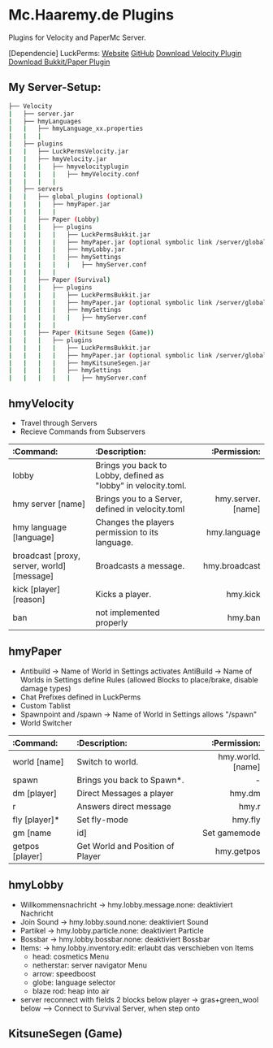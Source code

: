 # Mc.Haaremy.de Plugins
Plugins for Velocity and PaperMc Server.

[Dependencie]
LuckPerms:
[Website](https://luckperms.net/ "Offizielle Website des Plugins.")
[GitHub](https://github.com/LuckPerms/LuckPerms "Offizielle Website des Plugins.")
[Download Velocity Plugin](https://download.luckperms.net/1569/velocity/LuckPerms-Velocity-5.4.152.jar "Download des Velocity Plugins von LuckPerms.")
[Download Bukkit/Paper Plugin](https://download.luckperms.net/1569/bukkit/loader/LuckPerms-Bukkit-5.4.152.jar "Download des Bukkit Plugins von LuckPerms.")


## My Server-Setup:
```bash
├── Velocity
|   ├── server.jar
|   ├── hmyLanguages
|   |   ├── hmyLanguage_xx.properties
|   |   |   
|   ├── plugins
|   |   ├── LuckPermsVelocity.jar
|   |   ├── hmyVelocity.jar
|   |   |   ├── hmyvelocityplugin
|   |   |   |   ├── hmyVelocity.conf
|   |   |   |
|   ├── servers
|   |   ├── global_plugins (optional)
|   |   |   ├── hmyPaper.jar
|   |   |   |
|   |   ├── Paper (Lobby)
|   |   |   ├── plugins
|   |   |   |   ├── LuckPermsBukkit.jar
|   |   |   |   ├── hmyPaper.jar (optional symbolic link /server/global_plugins/hmyPaper.jar)
|   |   |   |   ├── hmyLobby.jar
|   |   |   |   ├── hmySettings
|   |   |   |   |   ├── hmyServer.conf
|   |   |   |
|   |   ├── Paper (Survival)
|   |   |   ├── plugins
|   |   |   |   ├── LuckPermsBukkit.jar
|   |   |   |   ├── hmyPaper.jar (optional symbolic link /server/global_plugins/hmyPaper.jar)
|   |   |   |   ├── hmySettings
|   |   |   |   |   ├── hmyServer.conf
|   |   |   |
|   |   ├── Paper (Kitsune Segen (Game))
|   |   |   ├── plugins
|   |   |   |   ├── LuckPermsBukkit.jar
|   |   |   |   ├── hmyPaper.jar (optional symbolic link /server/global_plugins/hmyPaper.jar)
|   |   |   |   ├── hmyKitsuneSegen.jar
|   |   |   |   ├── hmySettings
|   |   |   |   |   ├── hmyServer.conf
```

## hmyVelocity

- Travel through Servers
- Recieve Commands from Subservers

| :Command: | :Description: | :Permission: |
|:---------|:-------------|------------:|
|lobby| Brings you back to Lobby, defined as "lobby" in velocity.toml.||
|hmy server [name]| Brings you to a Server, defined in velocity.toml|hmy.server.[name]|
|hmy language [language]|Changes the players permission to its language.|hmy.language|
|broadcast [proxy, server, world] [message]|Broadcasts a message.|hmy.broadcast|
|kick [player] [reason]| Kicks a player.|hmy.kick|
|ban| not implemented properly|hmy.ban|

## hmyPaper

- Antibuild
    -> Name of World in Settings activates AntiBuild
    -> Name of Worlds in Settings define Rules (allowed Blocks to place/brake, disable damage types)
- Chat Prefixes defined in LuckPerms
- Custom Tablist
- Spawnpoint and /spawn
    -> Name of World in Settings allows "/spawn"
- World Switcher


| :Command: | :Description: | :Permission: |
|:---------|:-------------|------------:|
|world [name]| Switch to world.|hmy.world.[name]|
|spawn| Brings you back to Spawn*.|-|
|dm [player]|Direct Messages a player|hmy.dm|
|r|Answers direct message|hmy.r|
|fly [player]*|Set fly-mode|hmy.fly|
|gm [name|id]|Set gamemode|hmy.gm|
|getpos [player]|Get World and Position of Player|hmy.getpos|


## hmyLobby

- Willkommensnachricht -> hmy.lobby.message.none: deaktiviert Nachricht
- Join Sound -> hmy.lobby.sound.none: deaktiviert Sound
- Partikel -> hmy.lobby.particle.none: deaktiviert Particle
- Bossbar -> hmy.lobby.bossbar.none: deaktiviert Bossbar
- Items: -> hmy.lobby.inventory.edit: erlaubt das verschieben von Items
    - head: cosmetics Menu
    - netherstar: server navigator Menu
    - arrow: speedboost
    - globe: language selector
    - blaze rod: heap into air
- server reconnect with fields 2 blocks below player -> gras+green_wool below --> Connect to Survival Server, when step onto

## KitsuneSegen (Game)
